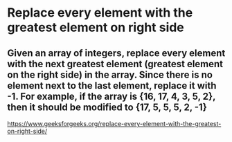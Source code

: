 # Replace every element with the greatest element on right side

## Given an array of integers, replace every element with the next greatest element (greatest element on the right side) in the array. Since there is no element next to the last element, replace it with -1. For example, if the array is {16, 17, 4, 3, 5, 2}, then it should be modified to {17, 5, 5, 5, 2, -1}

https://www.geeksforgeeks.org/replace-every-element-with-the-greatest-on-right-side/